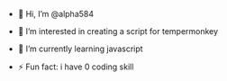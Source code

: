 - 👋 Hi, I’m @alpha584
- 👀 I’m interested in creating a script for tempermonkey
- 🌱 I’m currently learning javascript
 


- ⚡ Fun fact: i have 0 coding skill 

<!---
alpha584/alpha584 is a ✨ special ✨ repository because its `README.md` (this file) appears on your GitHub profile.
You can click the Preview link to take a look at your changes.
--->
